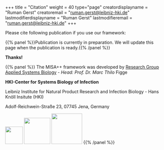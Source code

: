 +++
title = "Citation"
weight = 40
type="page"
creatordisplayname = "Ruman Gerst"
creatoremail = "ruman.gerst@leibniz-hki.de"
lastmodifierdisplayname = "Ruman Gerst"
lastmodifieremail = "ruman.gerst@leibniz-hki.de"
+++

Please cite following publication if you use our framework:

{{% panel %}}Publication is currently in preparation. We will update this page when the publication is ready.{{% /panel %}}

**Thanks!**

{{% panel %}}
The MISA++ framework was developed
by [Research Group Applied Systems Biology](https://www.leibniz-hki.de/en/applied-systems-biology.html) *- Head: Prof. Dr. Marc Thilo* Figge

**HKI-Center for Systems Biology of Infection**

Leibniz Institute for Natural Product Research and Infection Biology - Hans Knöll Insitute (HKI)

Adolf-Reichwein-Straße 23, 07745 Jena, Germany

<a href="https://www.leibniz-hki.de/en/" target="_blank"><img src="/img/credits/hki.jpg" style="height: 4em; display: inline;"/></a>
<a href="https://www.ilrs.de/" target="_blank"><img src="/img/credits/ilrs.svg" style="height: 6em; display: inline;"/></a>
<a href="https://www.uni-jena.de/en/" target="_blank"><img src="/img/credits/uni-jena.png" style="height: 7em; display: inline;"/></a>
{{% /panel %}}
